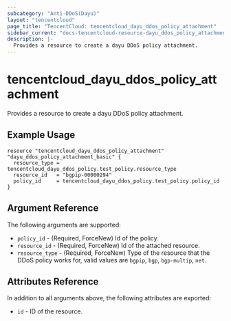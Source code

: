 ```yaml
---
subcategory: "Anti-DDoS(Dayu)"
layout: "tencentcloud"
page_title: "TencentCloud: tencentcloud_dayu_ddos_policy_attachment"
sidebar_current: "docs-tencentcloud-resource-dayu_ddos_policy_attachment"
description: |-
  Provides a resource to create a dayu DDoS policy attachment.
---
```


# tencentcloud_dayu_ddos_policy_attachment

Provides a resource to create a dayu DDoS policy attachment.

## Example Usage

```hcl
resource "tencentcloud_dayu_ddos_policy_attachment" "dayu_ddos_policy_attachment_basic" {
  resource_type = tencentcloud_dayu_ddos_policy.test_policy.resource_type
  resource_id   = "bgpip-00000294"
  policy_id     = tencentcloud_dayu_ddos_policy.test_policy.policy_id
}
```

## Argument Reference

The following arguments are supported:

* `policy_id` - (Required, ForceNew) Id of the policy.
* `resource_id` - (Required, ForceNew) Id of the attached resource.
* `resource_type` - (Required, ForceNew) Type of the resource that the DDoS policy works for, valid values are `bgpip`, `bgp`, `bgp-multip`, `net`.

## Attributes Reference

In addition to all arguments above, the following attributes are exported:

* `id` - ID of the resource.



